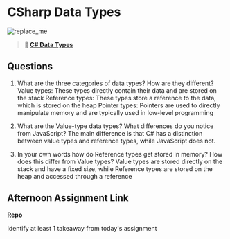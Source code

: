 # CSharp Data Types

![replace_me](https://codeworks.blob.core.windows.net/public/assets/img/illustrations/placeholder.svg)

> **📖 [C# Data Types](https://codeworksacademy.com/fs-student-guide/resources/wk10/01-CSharp-Generics)**

## Questions

1. What are the three categories of data types? How are they different?
Value types: These types directly contain their data and are stored on the stack
Reference types: These types store a reference to the data, which is stored on the heap
Pointer types: Pointers are used to directly manipulate memory and are typically used in low-level programming 

2. What are the Value-type data types? What differences do you notice from JavaScript?
The main difference is that C# has a distinction between value types and reference types, while JavaScript does not.

3. In your own words how do Reference types get stored in memory? How does this differ from Value types?
Value types are stored directly on the stack and have a fixed size, while Reference types are stored on the heap and accessed through a reference


## Afternoon Assignment Link

**[Repo](https://github.com/calvinthurst/<ASSIGNMENT_REPO>)**

Identify at least 1 takeaway from today's assignment

